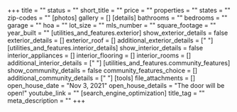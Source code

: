 +++
title = ""
status = ""
short_title = ""
price = ""
properties = ""
states = ""
zip-codes = ""
[photos]
gallery = []
[details]
bathrooms = ""
bedrooms = ""
garage = ""
hoa = ""
lot_size = ""
mls_number = ""
square_footage = ""
year_built = ""
[utilities_and_features.exterior]
show_exterior_details = false
exterior_details = []
exterior_roof = []
additional_exterior_details = [" "]
[utilities_and_features.interior_details]
show_interior_details = false
interior_appliances = []
interior_flooring = []
interior_rooms = []
additional_interior_details = [" "]
[utilities_and_features.community_features]
show_community_details = false
community_features_choice = []
additional_community_details = [" "]
[tools]
file_attachments = []
open_house_date = "Nov 3, 2021"
open_house_details = "The door will be open!"
youtube_link = ""
[search_engine_optimization]
title_tag = ""
meta_description = ""
+++